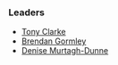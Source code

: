 ### Leaders

* [Tony Clarke](mailto:)
* [Brendan Gormley](mailto:brendan.gormley@owasp.org)
* [Denise Murtagh-Dunne](mailto:denise.murtaghdunne@owasp.org)
